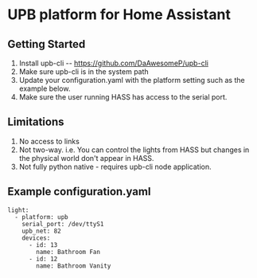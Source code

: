# UPB platform for Home Assistant


## Getting Started

1. Install upb-cli -- https://github.com/DaAwesomeP/upb-cli
1. Make sure upb-cli is in the system path
1. Update your configuration.yaml with the platform setting such as the example below.
1. Make sure the user running HASS has access to the serial port.

## Limitations

1. No access to links
1. Not two-way. i.e. You can control the lights from HASS but changes in the physical world don't appear in HASS.
1. Not fully python native - requires upb-cli node application.

## Example configuration.yaml

```
light:
  - platform: upb
    serial_port: /dev/ttyS1
    upb_net: 82
    devices:
      - id: 13
        name: Bathroom Fan
      - id: 12
        name: Bathroom Vanity
```        
